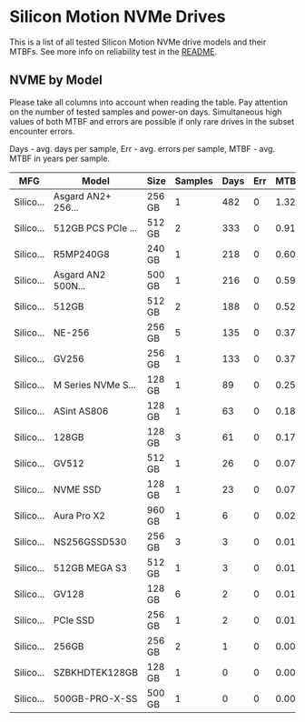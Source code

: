 Silicon Motion NVMe Drives
==========================

This is a list of all tested Silicon Motion NVMe drive models and their MTBFs. See more
info on reliability test in the [README](https://github.com/bsdhw/SMART).

NVME by Model
------------

Please take all columns into account when reading the table. Pay attention on the
number of tested samples and power-on days. Simultaneous high values of both MTBF
and errors are possible if only rare drives in the subset encounter errors.

Days - avg. days per sample,
Err  - avg. errors per sample,
MTBF - avg. MTBF in years per sample.

| MFG       | Model              | Size   | Samples | Days  | Err   | MTBF |
|-----------|--------------------|--------|---------|-------|-------|------|
| Silico... | Asgard AN2+ 256... | 256 GB | 1       | 482   | 0     | 1.32   |
| Silico... | 512GB PCS PCIe ... | 512 GB | 2       | 333   | 0     | 0.91   |
| Silico... | R5MP240G8          | 240 GB | 1       | 218   | 0     | 0.60   |
| Silico... | Asgard AN2 500N... | 500 GB | 1       | 216   | 0     | 0.59   |
| Silico... | 512GB              | 512 GB | 2       | 188   | 0     | 0.52   |
| Silico... | NE-256             | 256 GB | 5       | 135   | 0     | 0.37   |
| Silico... | GV256              | 256 GB | 1       | 133   | 0     | 0.37   |
| Silico... | M Series NVMe S... | 128 GB | 1       | 89    | 0     | 0.25   |
| Silico... | ASint AS806        | 128 GB | 1       | 63    | 0     | 0.18   |
| Silico... | 128GB              | 128 GB | 3       | 61    | 0     | 0.17   |
| Silico... | GV512              | 512 GB | 1       | 26    | 0     | 0.07   |
| Silico... | NVME SSD           | 128 GB | 1       | 23    | 0     | 0.07   |
| Silico... | Aura Pro X2        | 960 GB | 1       | 6     | 0     | 0.02   |
| Silico... | NS256GSSD530       | 256 GB | 3       | 3     | 0     | 0.01   |
| Silico... | 512GB MEGA S3      | 512 GB | 1       | 3     | 0     | 0.01   |
| Silico... | GV128              | 128 GB | 6       | 2     | 0     | 0.01   |
| Silico... | PCIe SSD           | 256 GB | 1       | 2     | 0     | 0.01   |
| Silico... | 256GB              | 256 GB | 2       | 1     | 0     | 0.00   |
| Silico... | SZBKHDTEK128GB     | 128 GB | 1       | 0     | 0     | 0.00   |
| Silico... | 500GB-PRO-X-SS     | 500 GB | 1       | 0     | 0     | 0.00   |
